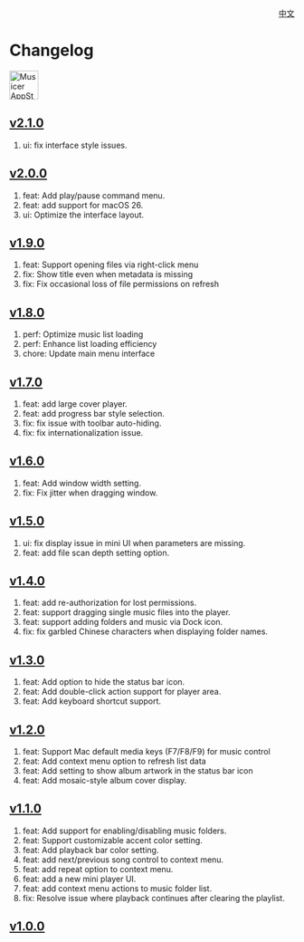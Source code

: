<p align="right">
  <a href="./CHANGELOG.zh.md">中文</a>
</p>
<!--rehype:style=float: right; bottom: -36px; position: relative;-->

Changelog
===

<a target="_blank" href="https://apps.apple.com/app/musicer/6745227444" title="Musicer for macOS">
<img alt="Musicer AppStore" src="https://jaywcjlove.github.io/sb/download/macos.svg" height="51">
</a>

## [v2.1.0](https://github.com/jaywcjlove/musicer/releases/tag/v2.1.0)

1. ui: fix interface style issues.

## [v2.0.0](https://github.com/jaywcjlove/musicer/releases/tag/v2.0.0)

1. feat: Add play/pause command menu.
2. feat: add support for macOS 26.
3. ui: Optimize the interface layout.

## [v1.9.0](https://github.com/jaywcjlove/musicer/releases/tag/v1.9.0)

1. feat: Support opening files via right-click menu
2. fix: Show title even when metadata is missing
3. fix: Fix occasional loss of file permissions on refresh

## [v1.8.0](https://github.com/jaywcjlove/musicer/releases/tag/v1.8.0)

1. perf: Optimize music list loading
2. perf: Enhance list loading efficiency  
3. chore: Update main menu interface

## [v1.7.0](https://github.com/jaywcjlove/musicer/releases/tag/v1.7.0)

1. feat: add large cover player.
2. feat: add progress bar style selection.
3. fix: fix issue with toolbar auto-hiding.
4. fix: fix internationalization issue.

## [v1.6.0](https://github.com/jaywcjlove/musicer/releases/tag/v1.6.0)

1. feat: Add window width setting.
2. fix: Fix jitter when dragging window.

## [v1.5.0](https://github.com/jaywcjlove/musicer/releases/tag/v1.5.0)

1. ui: fix display issue in mini UI when parameters are missing.
2. feat: add file scan depth setting option.

## [v1.4.0](https://github.com/jaywcjlove/musicer/releases/tag/v1.4.0)

1. feat: add re-authorization for lost permissions.
2. feat: support dragging single music files into the player.
3. feat: support adding folders and music via Dock icon.
4. fix: fix garbled Chinese characters when displaying folder names.

## [v1.3.0](https://github.com/jaywcjlove/musicer/releases/tag/v1.3.0)

1. feat: Add option to hide the status bar icon.
2. feat: Add double-click action support for player area.
3. feat: Add keyboard shortcut support.

## [v1.2.0](https://github.com/jaywcjlove/musicer/releases/tag/v1.2.0)

1. feat: Support Mac default media keys (F7/F8/F9) for music control
2. feat: Add context menu option to refresh list data
3. feat: Add setting to show album artwork in the status bar icon
4. feat: Add mosaic-style album cover display.

## [v1.1.0](https://github.com/jaywcjlove/musicer/releases/tag/v1.1.0)

1. feat: Add support for enabling/disabling music folders.
2. feat: Support customizable accent color setting.
3. feat: Add playback bar color setting.
4. feat: add next/previous song control to context menu.
5. feat: add repeat option to context menu.
6. feat: add a new mini player UI.
7. feat: add context menu actions to music folder list.
8. fix: Resolve issue where playback continues after clearing the playlist.

## [v1.0.0](https://github.com/jaywcjlove/musicer/releases/tag/v1.0.0)